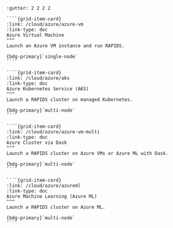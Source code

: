 `````{grid} 1 2 2 3
:gutter: 2 2 2 2

````{grid-item-card}
:link: /cloud/azure/azure-vm
:link-type: doc
Azure Virtual Machine
^^^
Launch an Azure VM instance and run RAPIDS.

{bdg-primary}`single-node`
````

````{grid-item-card}
:link: /cloud/azure/aks
:link-type: doc
Azure Kubernetes Service (AKS)
^^^
Launch a RAPIDS cluster on managed Kubernetes.

{bdg-primary}`multi-node`
````

````{grid-item-card}
:link: /cloud/azure/azure-vm-multi
:link-type: doc
Azure Cluster via Dask
^^^
Launch a RAPIDS cluster on Azure VMs or Azure ML with Dask.

{bdg-primary}`multi-node`
````

````{grid-item-card}
:link: /cloud/azure/azureml
:link-type: doc
Azure Machine Learning (Azure ML)
^^^
Launch a RAPIDS cluster on Azure ML.

{bdg-primary}`multi-node`
````

`````

